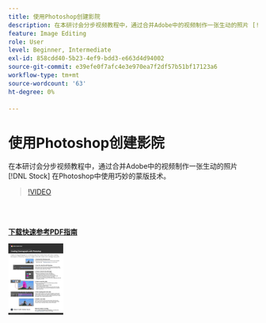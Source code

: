 ```yaml
---
title: 使用Photoshop创建影院
description: 在本研讨会分步视频教程中，通过合并Adobe中的视频制作一张生动的照片 [!DNL Stock] 在Photoshop中使用巧妙的蒙版技术
feature: Image Editing
role: User
level: Beginner, Intermediate
exl-id: 858cdd40-5b23-4ef9-bdd3-e663d4d94002
source-git-commit: e39efe0f7afc4e3e970ea7f2df57b51bf17123a6
workflow-type: tm+mt
source-wordcount: '63'
ht-degree: 0%

---
```


# 使用Photoshop创建影院

在本研讨会分步视频教程中，通过合并Adobe中的视频制作一张生动的照片 [!DNL Stock] 在Photoshop中使用巧妙的蒙版技术。

>[!VIDEO](https://video.tv.adobe.com/v/331002?hidetitle=true)

<br> 

[**下载快速参考PDF指南**](../quick-reference/CreatingCinemagraphswithPhotoshop.pdf)

[![快速参考指南首页的图像](assets/CreatingCinemagraphswithPhotoshopPage1.png)](../quick-reference/CreatingCinemagraphswithPhotoshop.pdf)
